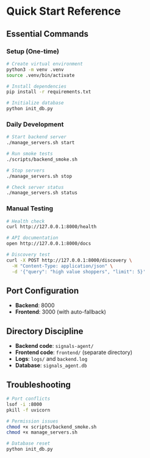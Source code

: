 # Quick Start Reference

## Essential Commands

### Setup (One-time)
```bash
# Create virtual environment
python3 -m venv .venv
source .venv/bin/activate

# Install dependencies
pip install -r requirements.txt

# Initialize database
python init_db.py
```

### Daily Development
```bash
# Start backend server
./manage_servers.sh start

# Run smoke tests
./scripts/backend_smoke.sh

# Stop servers
./manage_servers.sh stop

# Check server status
./manage_servers.sh status
```

### Manual Testing
```bash
# Health check
curl http://127.0.0.1:8000/health

# API documentation
open http://127.0.0.1:8000/docs

# Discovery test
curl -X POST http://127.0.0.1:8000/discovery \
  -H "Content-Type: application/json" \
  -d '{"query": "high value shoppers", "limit": 5}'
```

## Port Configuration
- **Backend**: 8000
- **Frontend**: 3000 (with auto-fallback)

## Directory Discipline
- **Backend code**: `signals-agent/`
- **Frontend code**: `frontend/` (separate directory)
- **Logs**: `logs/` and `backend.log`
- **Database**: `signals_agent.db`

## Troubleshooting
```bash
# Port conflicts
lsof -i :8000
pkill -f uvicorn

# Permission issues
chmod +x scripts/backend_smoke.sh
chmod +x manage_servers.sh

# Database reset
python init_db.py
```
